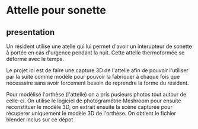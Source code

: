 # Attelle pour sonette

## presentation

Un résident utilise une atelle qui lui permet d'avoir un interupteur de sonette à portée en cas d'urgence pendant la nuit. Cette attelle thermoformée se déforme avec le temps.

Le projet ici est de faire une capture 3D de l'attelle afin de pouvoir l'utiliser par la suite comme modèle pour pouvoir la fabriquer à chaque fois que nécessaire sans avoir forcement besoin de reprendre la forme du résident.

Pour modélisé l'orthèse (l'attelle) on a pris pusieurs photos tout autour de celle-ci. On utilise le logiciel de photogramétrie Meshroom pour ensuite reconstituer le modèle 3D, on extrait ensuite la scène capturée pour récuperer uniquement le modèle 3D de l'orthèse. On obtient le fichier blender inclus sur ce dépot